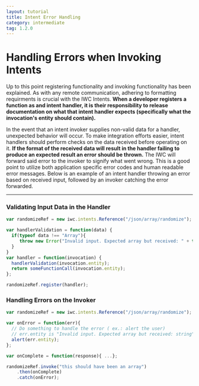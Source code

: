```yaml
---
layout: tutorial
title: Intent Error Handling
category: intermediate
tag: 1.2.0
---
```


# Handling Errors when Invoking Intents
Up to this point registering functionality and invoking functionality has been
explained. As with any remote communication, adhering to formatting requirments
is crucial with the IWC Intents. **When a developer registers a function as and
intent handler, it is their responsibility to release documentation on what that
intent handler expects (specifically what the invocation's entity should contain).**

In the event that an intent invoker supplies non-valid data for a handler,
unexpected behavior will occur. To make integration efforts easier, intent
handlers should perform checks on the data received before operating on it.
**If the format of the received data will result in the handler failing to
produce an expected result an error should be thrown.** The IWC will forward
said error to the invoker to signify what went wrong. This is a good point to
utilize both application specific error codes and human readable error messages.
Below is an example of an intent handler throwing an error based on received
input, followed by an invoker catching the error forwarded.

***

### Validating Input Data in the Handler
``` js
var randomizeRef = new iwc.intents.Reference("/json/array/randomize");

var handlerValidation = function(data) {
  if(typeof data !== "Array"){
     throw new Error("Invalid input. Expected array but received: " + typeof data);
  }
}
var handler = function(invocation) {
  handlerValidation(invocation.entity);
  return someFunctionCall(invocation.entity);
};

randomizeRef.register(handler);
```

### Handling Errors on the Invoker
``` js
var randomizeRef = new iwc.intents.Reference("/json/array/randomize");

var onError = function(err){
  // Do something to handle the error ( ex.: alert the user)
  // err.entity is "Invalid input. Expected array but received: string" in this example
  alert(err.entity);  
};

var onComplete = function(response){ ...};

randomizeRef.invoke("this should have been an array")
    .then(onComplete)
    .catch(onError);
```
